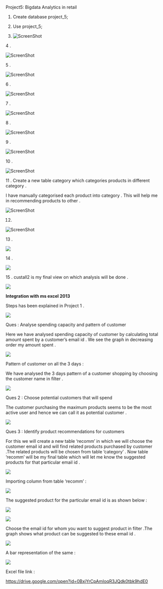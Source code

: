 Project5: Bigdata Analytics in retail

1.  Create database project\_5;

2.  Use project\_5;

3. ![ScreenShot](https://github.com/rohan22sri/Hadoop/blob/master/Bigdata%20Analytics%20in%20retail/media/image1.png)

4 .

![ScreenShot](https://github.com/rohan22sri/Hadoop/blob/master/Bigdata%20Analytics%20in%20retail/media/image2.png)

5 .

![ScreenShot](https://github.com/rohan22sri/Hadoop/blob/master/Bigdata%20Analytics%20in%20retail/media/image3.png)

6 .

![ScreenShot](https://github.com/rohan22sri/Hadoop/blob/master/Bigdata%20Analytics%20in%20retail/media/image4.png)

7 .

![ScreenShot](https://github.com/rohan22sri/Hadoop/blob/master/Bigdata%20Analytics%20in%20retail/media/image5.png)

8 .

![ScreenShot](https://github.com/rohan22sri/Hadoop/blob/master/Bigdata%20Analytics%20in%20retail/media/image6.png)

9 .

![ScreenShot](https://github.com/rohan22sri/Hadoop/blob/master/Bigdata%20Analytics%20in%20retail/media/image7.png)

10 .

![ScreenShot](https://github.com/rohan22sri/Hadoop/blob/master/Bigdata%20Analytics%20in%20retail/media/image8.png)

11 . Create a new table category which categories products in different category
.

I have manually categorised each product into category . This will help me in
recommending products to other .

![ScreenShot](https://github.com/rohan22sri/Hadoop/blob/master/Bigdata%20Analytics%20in%20retail/media/image9.png)

12.

![ScreenShot](https://github.com/rohan22sri/Hadoop/blob/master/Bigdata%20Analytics%20in%20retail/media/image10.png)

13 .

![](media/1664098f27ba1dab604f4e77a68dd5af.png)

14 .

![](media/93e19408813ea17aa75c6e377cc8e2df.png)

15 . custall2 is my final view on which analysis will be done .

![](media/84b94bcce276c4879800f6e9fb000d31.png)

**Integration with ms excel 2013**

Steps has been explained in Project 1 .

![](media/bb50495db218f7048687c678bc899246.png)

Ques : Analyse spending capacity and pattern of customer

Here we have analysed spending capacity of customer by calculating total amount
spent by a customer’s email id . We see the graph in decreasing order my amount
spent .

![](media/740c58e4de40bd2867f65fb6a8c6f3cb.png)

Pattern of customer on all the 3 days :

We have analysed the 3 days pattern of a customer shopping by choosing the
customer name in filter .

![](media/47a9b0b4f4761a32cbb90ecf27ca308a.png)

Ques 2 : Choose potential customers that will spend

The customer purchasing the maximum products seems to be the most active user
and hence we can call it as potential customer .

![](media/3b57e98a3e0256becc4a1beb91a1ed3d.png)

Ques 3 : Identify product recommendations for customers

For this we will create a new table ‘recomm’ in which we will choose the
customer email id and will find related products purchased by customer .The
related products will be chosen from table ‘category’ . Now table ‘recomm’ will
be my final table which will let me know the suggested products for that
particular email id .

![](media/884fefb4c06c18e2a03d911bb8e34c3a.png)

Importing column from table ‘recomm’ :

![](media/9871b32b6af5e9ecf478ae4644a6ace8.png)

The suggested product for the particular email id is as shown below :

![](media/c351a08c3b93e2071c81304b20174bb1.png)

![](media/3c45fd3bfe750d088137d858b54cfc22.png)

Choose the email id for whom you want to suggest product in filter .The graph
shows what product can be suggested to these email id .

![](media/8017ec7a9832809c4a52386b8b5c5a56.png)

A bar representation of the same :

![](media/d56456c800612b40682e96359a59c205.png)

Excel file link :

https://drive.google.com/open?id=0BxjYrCpAmIoqR3JQdk0tbk9hdE0
